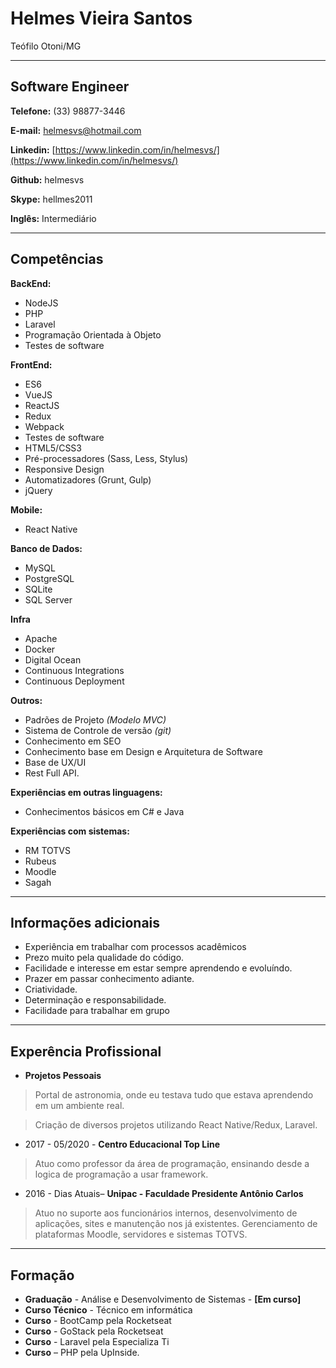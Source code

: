 # Helmes Vieira Santos
Teófilo Otoni/MG

---

## Software Engineer


**Telefone:** (33) 98877-3446

**E-mail:** helmesvs@hotmail.com

**Linkedin:** [https://www.linkedin.com/in/helmesvs/](https://www.linkedin.com/in/helmesvs/)

**Github:** helmesvs

**Skype:** hellmes2011

**Inglês:** Intermediário


---

## Competências

**BackEnd:**
* NodeJS
* PHP
* Laravel
* Programação Orientada à Objeto
* Testes de software


**FrontEnd:**
* ES6
* VueJS
* ReactJS
* Redux
* Webpack
* Testes de software
* HTML5/CSS3
* Pré-processadores (Sass, Less, Stylus)
* Responsive Design
* Automatizadores (Grunt, Gulp)
* jQuery

**Mobile:**
* React Native

**Banco de Dados:**
* MySQL
* PostgreSQL
* SQLite
* SQL Server


**Infra**
* Apache
* Docker
* Digital Ocean
* Continuous Integrations
* Continuous Deployment


**Outros:**
* Padrões de Projeto *(Modelo MVC)*
* Sistema de Controle de versão *(git)*
* Conhecimento em SEO
* Conhecimento base em Design e Arquitetura de Software
* Base de UX/UI
* Rest Full API.


**Experiências em outras linguagens:**
* Conhecimentos básicos em C# e Java

**Experiências com sistemas:**
* RM TOTVS
* Rubeus
* Moodle
* Sagah

---

## Informações adicionais

* Experiência em trabalhar com processos acadêmicos
* Prezo muito pela qualidade do código.
* Facilidade e interesse em estar sempre aprendendo e evoluíndo.
* Prazer em passar conhecimento adiante.
* Criatividade.
* Determinação e responsabilidade.
* Facilidade para trabalhar em grupo

---

## Experência Profissional

* **Projetos Pessoais**
> Portal de astronomia, onde eu testava tudo que estava aprendendo em um ambiente real.

> Criação de diversos projetos utilizando React Native/Redux, Laravel.

* 2017 - 05/2020 - **Centro Educacional Top Line**
> Atuo como professor da área de programação, ensinando desde a logica de programação a usar framework.

* 2016 - Dias Atuais– **Unipac - Faculdade Presidente Antônio Carlos**
> Atuo no suporte aos funcionários internos, desenvolvimento de aplicações, sites e manutenção nos já existentes. Gerenciamento de plataformas Moodle, servidores e sistemas TOTVS.


---

## Formação

* **Graduação** - Análise e Desenvolvimento de Sistemas - **[Em curso]**
* **Curso Técnico** - Técnico em informática
* **Curso** - BootCamp pela Rocketseat
* **Curso** - GoStack pela Rocketseat
* **Curso** - Laravel pela Especializa Ti
* **Curso** – PHP pela UpInside.
